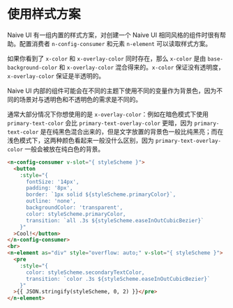 # 使用样式方案
Naive UI 有一组内置的样式方案，对创建一个 Naive UI 相同风格的组件时很有帮助。配置消费者 `n-config-consumer` 和元素 `n-element` 可以读取样式方案。

如果你看到了 `x-color` 和 `x-overlay-color` 同时存在，那么 `x-color` 是由 `base-background-color` 和 `x-overlay-color` 混合得来的。`x-color` 保证没有透明度，`x-overlay-color` 保证是半透明的。

Naive UI 内部的组件可能会在不同的主题下使用不同的变量作为背景色，因为不同的场景对与透明色和不透明色的需求是不同的。

通常大部分情况下你想使用的是 `x-overlay-color`：例如在暗色模式下使用 `primary-text-color` 会比 `primary-text-overlay-color` 更暗，因为 `primary-text-color` 是在纯黑色混合出来的，但是文字放置的背景色一般比纯黑亮；而在浅色模式下，这两种颜色看起来一般没什么区别，因为 `primary-text-overlay-color` 一般会被放在纯白色的背景。
```html
<n-config-consumer v-slot="{ styleScheme }">
  <button
    :style="{
      fontSize: '14px',
      padding: '8px',
      border: `1px solid ${styleScheme.primaryColor}`,
      outline: 'none',
      backgroundColor: 'transparent',
      color: styleScheme.primaryColor,
      transition: `all .3s ${styleScheme.easeInOutCubicBezier}`
    }"
  >Cool!</button>
</n-config-consumer>
<br>
<n-element as="div" style="overflow: auto;" v-slot="{ styleScheme }">
  <pre
    :style="{
      color: styleScheme.secondaryTextColor,
      transition: `color .3s ${styleScheme.easeInOutCubicBezier}`
    }"
  >{{ JSON.stringify(styleScheme, 0, 2) }}</pre>
</n-element>
```